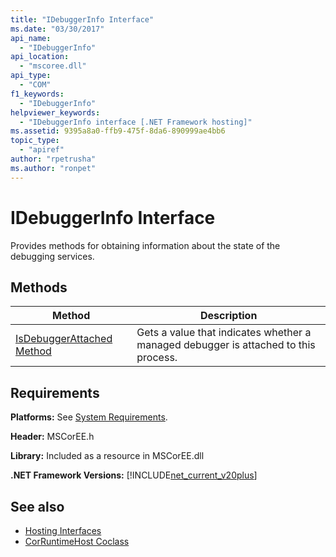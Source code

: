 ```yaml
---
title: "IDebuggerInfo Interface"
ms.date: "03/30/2017"
api_name: 
  - "IDebuggerInfo"
api_location: 
  - "mscoree.dll"
api_type: 
  - "COM"
f1_keywords: 
  - "IDebuggerInfo"
helpviewer_keywords: 
  - "IDebuggerInfo interface [.NET Framework hosting]"
ms.assetid: 9395a8a0-ffb9-475f-8da6-890999ae4bb6
topic_type: 
  - "apiref"
author: "rpetrusha"
ms.author: "ronpet"
---
```

# IDebuggerInfo Interface
Provides methods for obtaining information about the state of the debugging services.  
  
## Methods  
  
|Method|Description|  
|------------|-----------------|  
|[IsDebuggerAttached Method](../../../../docs/framework/unmanaged-api/hosting/idebuggerinfo-isdebuggerattached-method.md)|Gets a value that indicates whether a managed debugger is attached to this process.|  
  
## Requirements  
 **Platforms:** See [System Requirements](../../../../docs/framework/get-started/system-requirements.md).  
  
 **Header:** MSCorEE.h  
  
 **Library:** Included as a resource in MSCorEE.dll  
  
 **.NET Framework Versions:** [!INCLUDE[net_current_v20plus](../../../../includes/net-current-v20plus-md.md)]  
  
## See also

- [Hosting Interfaces](../../../../docs/framework/unmanaged-api/hosting/hosting-interfaces.md)
- [CorRuntimeHost Coclass](../../../../docs/framework/unmanaged-api/hosting/corruntimehost-coclass.md)
